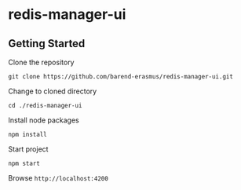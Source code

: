 # redis-manager-ui

## Getting Started

Clone the repository

`git clone https://github.com/barend-erasmus/redis-manager-ui.git`

Change to cloned directory

`cd ./redis-manager-ui`

Install node packages

`npm install`

Start project

`npm start`

Browse `http://localhost:4200`